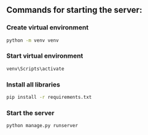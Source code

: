 ## Commands for starting the server:

### Create virtual environment
```bash
python -m venv venv
```
### Start virtual environment
```bash
venv\Scripts\activate
```
### Install all libraries
```bash
pip install -r requirements.txt
```
### Start the server
```bash
python manage.py runserver
```
